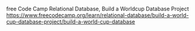 free Code Camp Relational Database, Build a Worldcup Database Project
https://www.freecodecamp.org/learn/relational-database/build-a-world-cup-database-project/build-a-world-cup-database
